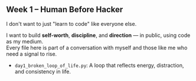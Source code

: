 ## Week 1 – Human Before Hacker

I don't want to just "learn to code" like everyone else.

I want to build **self-worth**, **discipline**, and **direction** — in public, using code as my medium.  
Every file here is part of a conversation with myself and those like me who need a signal to rise.

- `day1_broken_loop_of_life.py`: A loop that reflects energy, distraction, and consistency in life.
